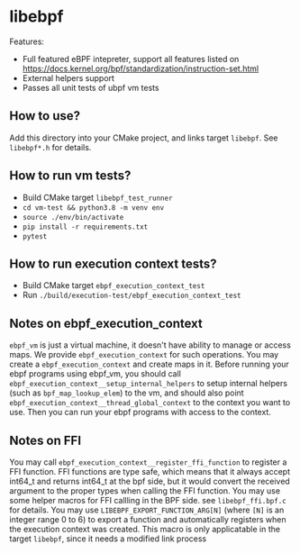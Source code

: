 # libebpf

Features:
- Full featured eBPF intepreter, support all features listed on https://docs.kernel.org/bpf/standardization/instruction-set.html
- External helpers support
- Passes all unit tests of ubpf vm tests

## How to use?

Add this directory into your CMake project, and links target `libebpf`. See `libebpf*.h` for details.

## How to run vm tests?

- Build CMake target `libebpf_test_runner`
- `cd vm-test && python3.8 -m venv env`
- `source ./env/bin/activate`
- `pip install -r requirements.txt`
- `pytest`

## How to run execution context tests?
- Build CMake target `ebpf_execution_context_test`
- Run `./build/execution-test/ebpf_execution_context_test`

## Notes on ebpf_execution_context

`ebpf_vm` is just a virtual machine, it doesn't have ability to manage or access maps. We provide `ebpf_execution_context` for such operations. You may create a `ebpf_execution_context` and create maps in it. Before running your ebpf programs using ebpf_vm, you should call `ebpf_execution_context__setup_internal_helpers` to setup internal helpers (such as `bpf_map_lookup_elem`) to the vm, and should also point `ebpf_execution_context__thread_global_context` to the context you want to use. Then you can run your ebpf programs with access to the context.

## Notes on FFI
You may call `ebpf_execution_context__register_ffi_function` to register a FFI function. FFI functions are type safe, which means that it always accept int64_t and returns int64_t at the bpf side, but it would convert the received argument to the proper types when calling the FFI function.
You may use some helper macros for FFI callling in the BPF side. see `libebpf_ffi.bpf.c` for details.
You may use `LIBEBPF_EXPORT_FUNCTION_ARG[N]` (where `[N]` is an integer range 0 to 6) to export a function and automatically registers when the execution context was created. This macro is only applicatable in the target `libebpf`, since it needs a modified link process
